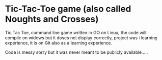 # Tic-Tac-Toe game (also called Noughts and Crosses)

Tic Tac Toe, command line game written in GO on Linux, the code will compile 
on widows but it doses not display correctly, project was i learning experience,
it is on Git also as a learning experience.

Code is	messy sorry but	it was never meant to be publicly available.....
